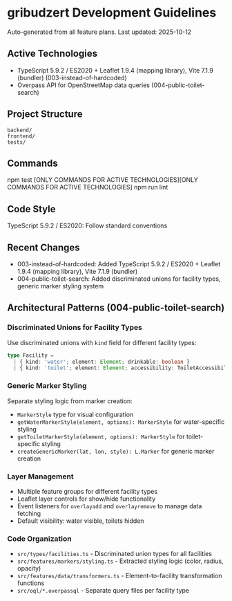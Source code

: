 # gribudzert Development Guidelines

Auto-generated from all feature plans. Last updated: 2025-10-12

## Active Technologies
- TypeScript 5.9.2 / ES2020 + Leaflet 1.9.4 (mapping library), Vite 7.1.9 (bundler) (003-instead-of-hardcoded)
- Overpass API for OpenStreetMap data queries (004-public-toilet-search)

## Project Structure
```
backend/
frontend/
tests/
```

## Commands
npm test [ONLY COMMANDS FOR ACTIVE TECHNOLOGIES][ONLY COMMANDS FOR ACTIVE TECHNOLOGIES] npm run lint

## Code Style
TypeScript 5.9.2 / ES2020: Follow standard conventions

## Recent Changes
- 003-instead-of-hardcoded: Added TypeScript 5.9.2 / ES2020 + Leaflet 1.9.4 (mapping library), Vite 7.1.9 (bundler)
- 004-public-toilet-search: Added discriminated unions for facility types, generic marker styling system

<!-- MANUAL ADDITIONS START -->
## Architectural Patterns (004-public-toilet-search)

### Discriminated Unions for Facility Types
Use discriminated unions with `kind` field for different facility types:
```typescript
type Facility = 
  | { kind: 'water'; element: Element; drinkable: boolean }
  | { kind: 'toilet'; element: Element; accessibility: ToiletAccessibility };
```

### Generic Marker Styling
Separate styling logic from marker creation:
- `MarkerStyle` type for visual configuration
- `getWaterMarkerStyle(element, options): MarkerStyle` for water-specific styling
- `getToiletMarkerStyle(element, options): MarkerStyle` for toilet-specific styling
- `createGenericMarker(lat, lon, style): L.Marker` for generic marker creation

### Layer Management
- Multiple feature groups for different facility types
- Leaflet layer controls for show/hide functionality
- Event listeners for `overlayadd` and `overlayremove` to manage data fetching
- Default visibility: water visible, toilets hidden

### Code Organization
- `src/types/facilities.ts` - Discriminated union types for all facilities
- `src/features/markers/styling.ts` - Extracted styling logic (color, radius, opacity)
- `src/features/data/transformers.ts` - Element-to-facility transformation functions
- `src/oql/*.overpassql` - Separate query files per facility type
<!-- MANUAL ADDITIONS END -->
